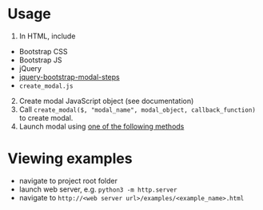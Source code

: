 # Usage
1. In HTML, include
  - Bootstrap CSS
  - Bootstrap JS
  - jQuery
  - [jquery-bootstrap-modal-steps](https://github.com/orige/jquery-bootstrap-modal-steps)
  - `create_modal.js`
2. Create modal JavaScript object (see documentation)
3. Call `create_modal($, "modal_name", modal_object, callback_function)` to create modal.
4. Launch modal using [one of the following methods](http://getbootstrap.com/javascript/#modals-usage)

# Viewing examples
- navigate to project root folder
- launch web server, e.g. `python3 -m http.server`
- navigate to `http://<web server url>/examples/<example_name>.html`

